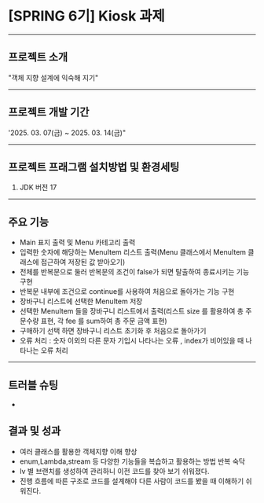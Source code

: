 # [SPRING 6기] Kiosk 과제
-----

## 프로젝트 소개
"객체 지향 설계에 익숙해 지기"
***

## 프로젝트 개발 기간
'2025. 03. 07(금) ~ 2025. 03. 14(금)"
***

## 프로젝트 프래그램 설치방법 및 환경세팅
1. JDK 버전 17
***

## 주요 기능
* Main 표지 출력 및 Menu 카테고리 출력
* 입력한 숫자에 해당하는 MenuItem 리스트 출력(Menu 클래스에서 MenuItem 클래스에 접근하여 저장된 값 받아오기)
* 전체를 반복문으로 둘러 반복문의 조건이 false가 되면 탈출하여 종료시키는 기능 구현
* 반복문 내부에 조건으로 continue를 사용하여 처음으로 돌아가는 기능 구현
* 장바구니 리스트에 선택한 MenuItem 저장
* 선택한 MenuItem 들을 장바구니 리스트에서 출력(리스트 size 를 활용하여 총 주문수량 표현, 각 fee 를 sum하여 총 주문 금액 표현)
* 구매하기 선택 하면 장바구니 리스트 초기화 후 처음으로 돌아가기
* 오류 처리 : 숫자 이외의 다른 문자 기입시 나타나는 오류 , index가 비어있을 때 나타나는 오류 처리
***

## 트러블 슈팅
*

## 결과 및 성과
* 여러 클래스를 활용한 객체지향 이해 향상
* enum,Lambda,stream 등 다양한 기능들을 복습하고 활용하는 방법 반복 숙닥
* lv 별 브랜치를 생성하여 관리하니 이전 코드를 찾아 보기 쉬워졌다.
* 진행 흐름에 따른 구조로 코드를 설계해야 다른 사람이 코드를 봤을 때 이해하기 쉬워진다.
